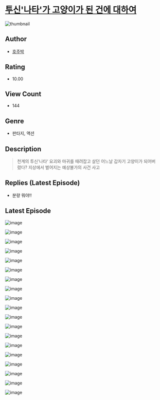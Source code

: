 # [투신'나타'가 고양이가 된 건에 대하여](https://comic.naver.com/bestChallenge/list?titleId=810487)
![thumbnail](https://image-comic.pstatic.net/user_contents_data/challenge_comic/2023/05/23/224274/upload_3689070659878871351_480x623.jpeg)

## Author
- [호주박](https://comic.naver.com/artistTitle?id=224274)

## Rating
- 10.00

## View Count
- 144

## Genre
- 판타지, 액션

## Description
> 천계의 투신’나타‘ 요괴와 마귀를 때려잡고 살던 어느날 갑자기 고양이가 되어버렸다? 지상에서 벌어지는 예상불가의 사건 사고

## Replies (Latest Episode)
- 분량 뭐야!!

## Latest Episode
![image](https://image-comic.pstatic.net/user_contents_data/challenge_comic/2023/05/23/224274/upload_7220453492796831841.jpeg)

![image](https://image-comic.pstatic.net/user_contents_data/challenge_comic/2023/05/23/224274/upload_7147269999657629282.jpeg)

![image](https://image-comic.pstatic.net/user_contents_data/challenge_comic/2023/05/23/224274/upload_3905521811590426936.jpeg)

![image](https://image-comic.pstatic.net/user_contents_data/challenge_comic/2023/05/23/224274/upload_3977299017241671728.jpeg)

![image](https://image-comic.pstatic.net/user_contents_data/challenge_comic/2023/05/23/224274/upload_7161902299544238434.jpeg)

![image](https://image-comic.pstatic.net/user_contents_data/challenge_comic/2023/05/23/224274/upload_4134921516786922802.jpeg)

![image](https://image-comic.pstatic.net/user_contents_data/challenge_comic/2023/05/24/224274/upload_3545511795373389622.jpeg)

![image](https://image-comic.pstatic.net/user_contents_data/challenge_comic/2023/05/23/224274/upload_3978145650640959801.jpeg)

![image](https://image-comic.pstatic.net/user_contents_data/challenge_comic/2023/05/23/224274/upload_7219942237053006435.jpeg)

![image](https://image-comic.pstatic.net/user_contents_data/challenge_comic/2023/05/23/224274/upload_7378363153771553335.jpeg)

![image](https://image-comic.pstatic.net/user_contents_data/challenge_comic/2023/05/23/224274/upload_3832619775422587699.jpeg)

![image](https://image-comic.pstatic.net/user_contents_data/challenge_comic/2023/05/23/224274/upload_7292790355003717177.jpeg)

![image](https://image-comic.pstatic.net/user_contents_data/challenge_comic/2023/05/23/224274/upload_3618985589647631152.jpeg)

![image](https://image-comic.pstatic.net/user_contents_data/challenge_comic/2023/05/23/224274/upload_3618415127830226017.jpeg)

![image](https://image-comic.pstatic.net/user_contents_data/challenge_comic/2023/05/23/224274/upload_7220737196892304482.jpeg)

![image](https://image-comic.pstatic.net/user_contents_data/challenge_comic/2023/05/23/224274/upload_3835156146985251636.jpeg)

![image](https://image-comic.pstatic.net/user_contents_data/challenge_comic/2023/05/23/224274/upload_3775532921305773108.jpeg)

![image](https://image-comic.pstatic.net/user_contents_data/challenge_comic/2023/05/23/224274/upload_3703473132525531955.jpeg)

![image](https://image-comic.pstatic.net/user_contents_data/challenge_comic/2023/05/24/224274/upload_4049409173106156597.jpeg)
